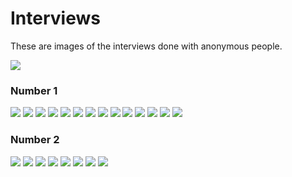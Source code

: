 # Interviews
These are images of the interviews done with anonymous people.

![](Interviews_Table.jpeg)

### Number 1
![](NUMBER%201/IMG_8267.jpeg)
![](NUMBER%201/IMG_8269.jpeg)
![](NUMBER%201/IMG_8270.jpeg)
![](NUMBER%201/IMG_8272.jpeg)
![](NUMBER%201/IMG_8274.jpeg)
![](NUMBER%201/IMG_8278.jpeg)
![](NUMBER%201/IMG_8280.jpeg)
![](NUMBER%201/IMG_8281.jpeg)
![](NUMBER%201/IMG_8282.jpeg)
![](NUMBER%201/IMG_8283.jpeg)
![](NUMBER%201/IMG_8284.jpeg)
![](NUMBER%201/IMG_8285.jpeg)
![](NUMBER%201/IMG_8285.jpeg)
![](NUMBER%201/IMG_8287.jpeg)
### Number 2
![](NUMBER%202/IMG_8289.jpeg)
![](NUMBER%202/IMG_8290.jpeg)
![](NUMBER%202/IMG_8291.jpeg)
![](NUMBER%202/IMG_8292.jpeg)
![](NUMBER%202/IMG_8293.jpeg)
![](NUMBER%202/IMG_8295.jpeg)
![](NUMBER%202/IMG_8296.jpeg)
![](NUMBER%202/IMG_8297.jpeg)
